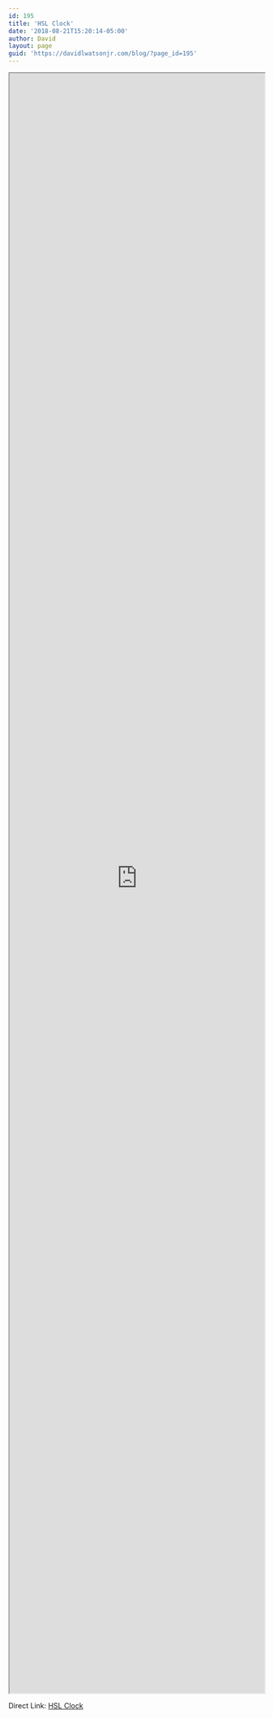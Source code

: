 ```yaml
---
id: 195
title: 'HSL Clock'
date: '2018-08-21T15:20:14-05:00'
author: David
layout: page
guid: 'https://davidlwatsonjr.com/blog/?page_id=195'
---
```


<iframe height="640" loading="lazy" src="https://hsl-clock.davidlwatsonjr.com/" style="height: 80vh; width: 100%;" width="480"></iframe>

Direct Link: [HSL Clock](https://hsl-clock.davidlwatsonjr.com/)